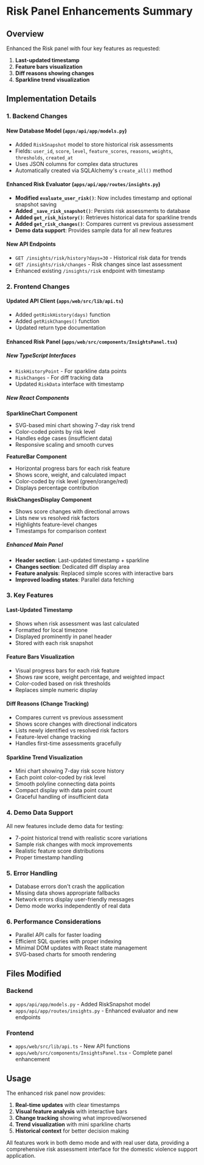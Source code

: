# Risk Panel Enhancements Summary

## Overview
Enhanced the Risk panel with four key features as requested:
1. **Last-updated timestamp**
2. **Feature bars visualization**
3. **Diff reasons showing changes**
4. **Sparkline trend visualization**

## Implementation Details

### 1. Backend Changes

#### New Database Model (`apps/api/app/models.py`)
- Added `RiskSnapshot` model to store historical risk assessments
- Fields: `user_id`, `score`, `level`, `feature_scores`, `reasons`, `weights`, `thresholds`, `created_at`
- Uses JSON columns for complex data structures
- Automatically created via SQLAlchemy's `create_all()` method

#### Enhanced Risk Evaluator (`apps/api/app/routes/insights.py`)
- **Modified `evaluate_user_risk()`**: Now includes timestamp and optional snapshot saving
- **Added `_save_risk_snapshot()`**: Persists risk assessments to database
- **Added `get_risk_history()`**: Retrieves historical data for sparkline trends
- **Added `get_risk_changes()`**: Compares current vs previous assessment
- **Demo data support**: Provides sample data for all new features

#### New API Endpoints
- `GET /insights/risk/history?days=30` - Historical risk data for trends
- `GET /insights/risk/changes` - Risk changes since last assessment
- Enhanced existing `/insights/risk` endpoint with timestamp

### 2. Frontend Changes

#### Updated API Client (`apps/web/src/lib/api.ts`)
- Added `getRiskHistory(days)` function
- Added `getRiskChanges()` function
- Updated return type documentation

#### Enhanced Risk Panel (`apps/web/src/components/InsightsPanel.tsx`)

##### New TypeScript Interfaces
- `RiskHistoryPoint` - For sparkline data points
- `RiskChanges` - For diff tracking data
- Updated `RiskData` interface with timestamp

##### New React Components

**SparklineChart Component**
- SVG-based mini chart showing 7-day risk trend
- Color-coded points by risk level
- Handles edge cases (insufficient data)
- Responsive scaling and smooth curves

**FeatureBar Component**
- Horizontal progress bars for each risk feature
- Shows score, weight, and calculated impact
- Color-coded by risk level (green/orange/red)
- Displays percentage contribution

**RiskChangesDisplay Component**
- Shows score changes with directional arrows
- Lists new vs resolved risk factors
- Highlights feature-level changes
- Timestamps for comparison context

##### Enhanced Main Panel
- **Header section**: Last-updated timestamp + sparkline
- **Changes section**: Dedicated diff display area
- **Feature analysis**: Replaced simple scores with interactive bars
- **Improved loading states**: Parallel data fetching

### 3. Key Features

#### Last-Updated Timestamp
- Shows when risk assessment was last calculated
- Formatted for local timezone
- Displayed prominently in panel header
- Stored with each risk snapshot

#### Feature Bars Visualization
- Visual progress bars for each risk feature
- Shows raw score, weight percentage, and weighted impact
- Color-coded based on risk thresholds
- Replaces simple numeric display

#### Diff Reasons (Change Tracking)
- Compares current vs previous assessment
- Shows score changes with directional indicators
- Lists newly identified vs resolved risk factors
- Feature-level change tracking
- Handles first-time assessments gracefully

#### Sparkline Trend Visualization
- Mini chart showing 7-day risk score history
- Each point color-coded by risk level
- Smooth polyline connecting data points
- Compact display with data point count
- Graceful handling of insufficient data

### 4. Demo Data Support
All new features include demo data for testing:
- 7-point historical trend with realistic score variations
- Sample risk changes with mock improvements
- Realistic feature score distributions
- Proper timestamp handling

### 5. Error Handling
- Database errors don't crash the application
- Missing data shows appropriate fallbacks
- Network errors display user-friendly messages
- Demo mode works independently of real data

### 6. Performance Considerations
- Parallel API calls for faster loading
- Efficient SQL queries with proper indexing
- Minimal DOM updates with React state management
- SVG-based charts for smooth rendering

## Files Modified

### Backend
- `apps/api/app/models.py` - Added RiskSnapshot model
- `apps/api/app/routes/insights.py` - Enhanced evaluator and new endpoints

### Frontend
- `apps/web/src/lib/api.ts` - New API functions
- `apps/web/src/components/InsightsPanel.tsx` - Complete panel enhancement

## Usage

The enhanced risk panel now provides:
1. **Real-time updates** with clear timestamps
2. **Visual feature analysis** with interactive bars
3. **Change tracking** showing what improved/worsened
4. **Trend visualization** with mini sparkline charts
5. **Historical context** for better decision making

All features work in both demo mode and with real user data, providing a comprehensive risk assessment interface for the domestic violence support application.